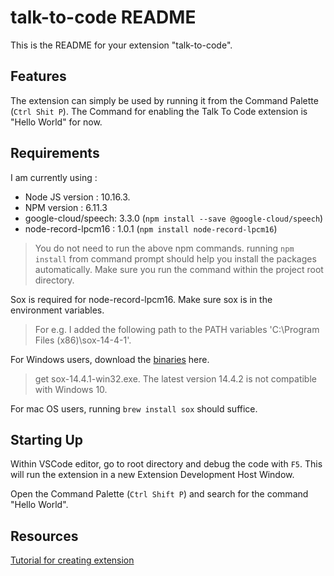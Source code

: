 # talk-to-code README

This is the README for your extension "talk-to-code".

## Features

The extension can simply be used by running it from the Command Palette (`Ctrl Shit P`).
The Command for enabling the Talk To Code extension is "Hello World" for now.

## Requirements

I am currently using :
* Node JS version    : 10.16.3.
* NPM version        : 6.11.3 
* google-cloud/speech: 3.3.0  (`npm install --save @google-cloud/speech`)
* node-record-lpcm16 : 1.0.1  (`npm install node-record-lpcm16`)

> You do not need to run the above npm commands. running `npm install` from command prompt should help you install the packages automatically. Make sure you run the command within the project root directory.

Sox is required for node-record-lpcm16. Make sure sox is in the environment variables.
> For e.g. I added the following path to the PATH variables 'C:\Program Files (x86)\sox-14-4-1'.

For Windows users, download the [binaries](https://sourceforge.net/projects/sox/files/sox/14.4.1/) here.
> get sox-14.4.1-win32.exe. The latest version 14.4.2 is not compatible with Windows 10.

For mac OS users, running `brew install sox` should suffice.

## Starting Up

Within VSCode editor, go to root directory and debug the code with `F5`. This will run the extension in a new Extension Development Host Window.

Open the Command Palette (`Ctrl Shift P`) and search for the command "Hello World".

## Resources

[Tutorial for creating extension](https://code.visualstudio.com/api/get-started/your-first-extension)

